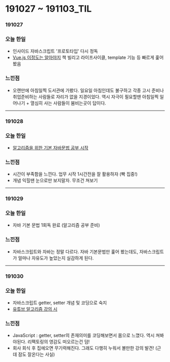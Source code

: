 # 191027 ~ 191103\_TIL

### 191027 

### 오늘 한일

* 인사이드 자바스크립트 '프로토타입' 다시 정독
* [Vue.js 이정도는 알아야지](http://www.yes24.com/Product/goods/56894866?scode=029) 책 빌리고 라이프사이클, template 기능 등 빠르게 훑어봤음

### 느낀점

* 오랜만에 아침일찍 도서관에 가봤다. 일요일 아침인데도 불구하고 각종 고시 준비나 취업준비하는 사람들로 자리가 없을 지경이었다. 역시 자극이 필요할땐 아침일찍 일어나기 + 열심히 사는 사람들이 붐비는곳이 답이다. 

---

### 191028

### 오늘 한일

* [알고리즘을 위한 기본 자바문법 공부 시작](http://tcpschool.com/java/intro)

### 느낀점

* 시간이 부족함을 느낀다. 업무 시작 1시간전을 잘 활용하자 \(빡 집중!\)
* 개념 익힐땐 눈으로만 보지말자. 무조건 쳐보기 

---

### 191029

### 오늘 한일

* 자바 기본 문법 1회독 완료 \(알고리즘 공부 준비\)

### 느낀점

* 자바스크립트와 자바는 정말 다르다. 자바 기본문법만 훑어 봤는데도, 자바스크립트가 얼마나 자유도가 높았는지 실감하게 된다.

---

### 191030

### 오늘 한일

* 자바스크립트 getter, setter 개념 및 코딩으로 숙지
* [유튜브 알고리즘 강의 시](https://www.youtube.com/user/damazzang/videos) 

### 느낀점

* JavaScript : getter, setter의 존재의미를 코딩해보면서 몸으로 느꼈다. 역시 쳐봐야된다. 리팩토링의 영감도 떠오르는건 덤!
* 회사 회식 후 집에오면 무기력해진다. 그래도 다행히 누워서 볼만한 강의 발견! \(근데 잠도 잘온다는 사실\) 









 



